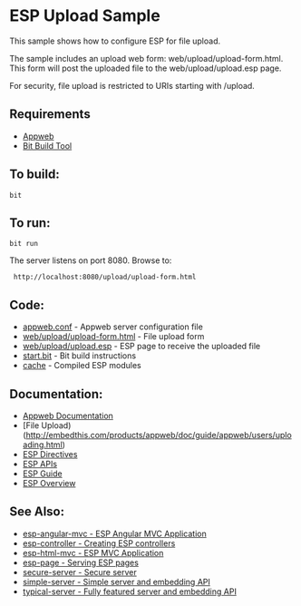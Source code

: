 ESP Upload Sample
===

This sample shows how to configure ESP for file upload.

The sample includes an upload web form: web/upload/upload-form.html. This form will
post the uploaded file to the web/upload/upload.esp page.

For security, file upload is restricted to URIs starting with /upload.

Requirements
---
* [Appweb](http://embedthis.com/downloads/appweb/download.ejs)
* [Bit Build Tool](http://embedthis.com/downloads/bit/download.ejs)

To build:
---
    bit 

To run:
---
    bit run

The server listens on port 8080. Browse to: 
 
     http://localhost:8080/upload/upload-form.html

Code:
---
* [appweb.conf](appweb.conf) - Appweb server configuration file
* [web/upload/upload-form.html](web/upload/upload-form.html) - File upload form
* [web/upload/upload.esp](web/upload/upload.esp) - ESP page to receive the uploaded file
* [start.bit](start.bit) - Bit build instructions
* [cache](cache) - Compiled ESP modules

Documentation:
---
* [Appweb Documentation](http://embedthis.com/products/appweb/doc/index.html)
* [File Upload)(http://embedthis.com/products/appweb/doc/guide/appweb/users/uploading.html)
* [ESP Directives](http://embedthis.com/products/appweb/doc/guide/appweb/users/dir/esp.html)
* [ESP APIs](http://embedthis.com/products/appweb/doc/api/esp.html)
* [ESP Guide](http://embedthis.com/products/appweb/doc/guide/esp/users/index.html)
* [ESP Overview](http://embedthis.com/products/appweb/doc/guide/esp/users/using.html)

See Also:
---
* [esp-angular-mvc - ESP Angular MVC Application](../esp-angular-mvc/README.md)
* [esp-controller - Creating ESP controllers](../esp-controller/README.md)
* [esp-html-mvc - ESP MVC Application](../esp-html-mvc/README.md)
* [esp-page - Serving ESP pages](../esp-page/README.md)
* [secure-server - Secure server](../secure-server/README.md)
* [simple-server - Simple server and embedding API](../simple-server/README.md)
* [typical-server - Fully featured server and embedding API](../typical-server/README.md)
